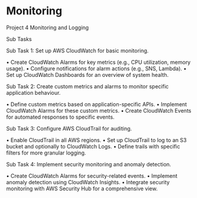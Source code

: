 # Monitoring
Project 4 
Monitoring and Logging 
 
Sub Tasks 
 
Sub Task 1: Set up AWS CloudWatch for basic monitoring. 
 
•	Create CloudWatch Alarms for key metrics (e.g., CPU utilization, memory usage). 
•	Configure notifications for alarm actions (e.g., SNS, Lambda). 
•	Set up CloudWatch Dashboards for an overview of system health. 
 
Sub Task 2: Create custom metrics and alarms to monitor specific application behaviour. 
 
•	Define custom metrics based on application-specific APIs. • 	Implement CloudWatch Alarms for these custom metrics. 
•	Create CloudWatch Events for automated responses to specific events. 
 
Sub Task 3: Configure AWS CloudTrail for auditing. 
 
•	Enable CloudTrail in all AWS regions. 
•	Set up CloudTrail to log to an S3 bucket and optionally to CloudWatch Logs. 
•	Define trails with specific filters for more granular logging. 
 
Sub Task 4: Implement security monitoring and anomaly detection. 
 
•	Create CloudWatch Alarms for security-related events. 
•	Implement anomaly detection using CloudWatch Insights. 
•	Integrate security monitoring with AWS Security Hub for a comprehensive view. 
